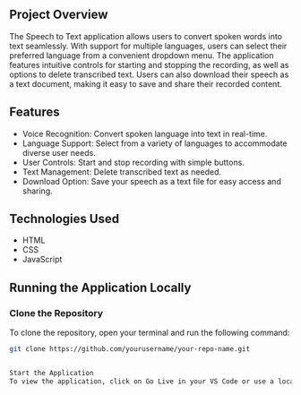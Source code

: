 ## Project Overview
The Speech to Text application allows users to convert spoken words into text seamlessly. With support for multiple languages, users can select their preferred language from a convenient dropdown menu. The application features intuitive controls for starting and stopping the recording, as well as options to delete transcribed text. Users can also download their speech as a text document, making it easy to save and share their recorded content.

## Features
- Voice Recognition: Convert spoken language into text in real-time.
- Language Support: Select from a variety of languages to accommodate diverse user needs.
- User Controls: Start and stop recording with simple buttons.
- Text Management: Delete transcribed text as needed.
- Download Option: Save your speech as a text file for easy access and sharing.

## Technologies Used
- HTML
- CSS
- JavaScript

## Running the Application Locally

### Clone the Repository
To clone the repository, open your terminal and run the following command:
```bash
git clone https://github.com/yourusername/your-repo-name.git


Start the Application
To view the application, click on Go Live in your VS Code or use a local server on port 5500.
